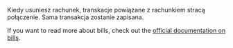 Kiedy usuniesz rachunek, transkacje powiązane z rachunkiem stracą połączenie. Sama transakcja zostanie zapisana.

If you want to read more about bills, check out the [official documentation on bills](https://docs.firefly-iii.org/advanced-concepts/bills).